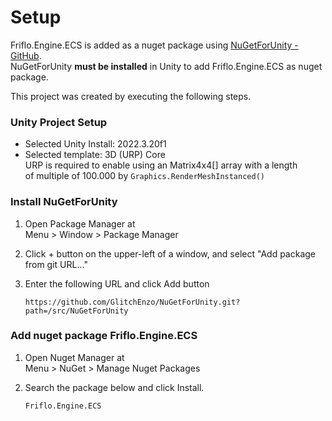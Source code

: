 
# Setup

Friflo.Engine.ECS is added as a nuget package using [NuGetForUnity - GitHub](https://github.com/GlitchEnzo/NuGetForUnity).  
NuGetForUnity **must be installed** in Unity to add Friflo.Engine.ECS as nuget package.

This project was created by executing the following steps.


### Unity Project Setup
- Selected Unity Install: 2022.3.20f1
- Selected template: 3D (URP) Core  
  URP is required to enable using an Matrix4x4[] array with a length  
  of multiple of 100.000 by `Graphics.RenderMeshInstanced()`  


### Install NuGetForUnity

1. Open Package Manager at  
  Menu > Window > Package Manager

2. Click + button on the upper-left of a window, and select "Add package from git URL..."

3. Enter the following URL and click Add button
    ```
    https://github.com/GlitchEnzo/NuGetForUnity.git?path=/src/NuGetForUnity
    ```


### Add nuget package **Friflo.Engine.ECS**

1. Open Nuget Manager at  
   Menu > NuGet > Manage Nuget Packages

2. Search the package below and click Install.
    ```
    Friflo.Engine.ECS
    ```
 
  
